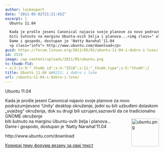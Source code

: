 ```yaml
---
author: laikexpert
date: "2011-05-02T21:21:45Z"
excerpt: |
  Ubuntu 11.04

  Kada je prošle jeseni Canonical najavio svoje planove za novo podrazumijevano 'Unity' desktop okruženje, jedni su bili uzbuđeni dolaskom "svježeg" okruženja, dok su drugi bili uzrujani,saznavši da ce tradicionalno GNOME okruženje
  biti šutnuto na marginu Ubuntu-ovih želja i planova...<img class=" alignright size-full wp-image-2518" src="https://linuxo.org/wp-content/uploads/2011/05/ubuntu.png" width="90" height="91" alt="ubuntu.png" align="right" />
  Dame i gospodo, dostupan je 'Natty Narwhal'11.04
  <p class="info"> http://www.ubuntu.com/download</p>
guid: https://forum.linuxo.org/2011/05/02/ubuntu-11-04-i-dobro-i-lose/
id: 2519
image: /wp-content/uploads/2011/05/ubuntu.png
tc-thumb-fld:
- a:2:{s:9:"_thumb_id";s:4:"2518";s:11:"_thumb_type";s:5:"thumb";}
title: Ubuntu 11.04 &#8211; i dobro i loše
url: /ubuntu-11-04-i-dobro-i-lose/
---
```

Ubuntu 11.04 

Kada je prošle jeseni Canonical najavio svoje planove za novo podrazumijevano &#8216;Unity&#8217; desktop okruženje, jedni su bili uzbuđeni dolaskom &#8222;svježeg&#8220; okruženja, dok su drugi bili uzrujani,saznavši da ce tradicionalno GNOME okruženje  
biti šutnuto na marginu Ubuntu-ovih želja i planova&#8230;<img class=" alignright size-full wp-image-2518" src="https://linuxo.org/wp-content/uploads/2011/05/ubuntu.png" width="90" height="91" alt="ubuntu.png" align="right" />  
Dame i gospodo, dostupan je &#8216;Natty Narwhal&#8217;11.04

<p class="info">
  http://www.ubuntu.com/download
</p>

[Креирај тему форума везану за овај текст](https://linuxo.org/nova-tema-na-forumu/?se_pid=2519)